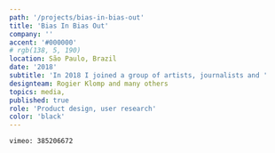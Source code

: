 ```yaml
---
path: '/projects/bias-in-bias-out'
title: 'Bias In Bias Out'
company: ''
accent: '#000000'
# rgb(138, 5, 190)
location: São Paulo, Brazil
date: '2018'
subtitle: 'In 2018 I joined a group of artists, journalists and '
designteam: Rogier Klomp and many others
topics: media,
published: true
role: 'Product design, user research'
color: 'black'
---
```


`vimeo: 385206672`